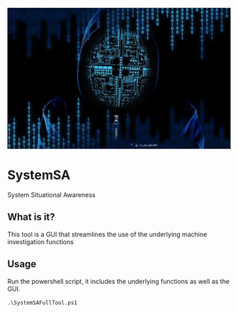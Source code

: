 ![logo](SituationalAwareness.png)

# SystemSA
System Situational Awareness

##  What is it?

This tool is a GUI that streamlines the use of the underlying machine investigation functions

## Usage

Run the powershell script, it includes the underlying functions as well as the GUI.

```
.\SystemSAFullTool.ps1
```

